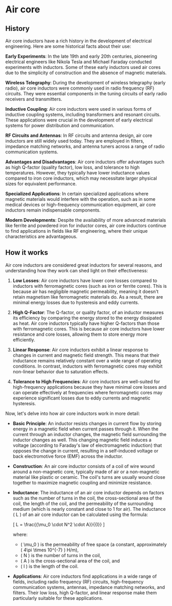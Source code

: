 

# Air core

## History

Air core inductors have a rich history in the development of electrical engineering. Here are some historical facts about their use:

**Early Experiments**: In the late 19th and early 20th centuries, pioneering electrical engineers like Nikola Tesla and Michael Faraday conducted experiments with inductors. Some of these early inductors used air cores due to the simplicity of construction and the absence of magnetic materials.

**Wireless Telegraphy**: During the development of wireless telegraphy (early radio), air core inductors were commonly used in radio frequency (RF) circuits. They were essential components in the tuning circuits of early radio receivers and transmitters.

**Inductive Coupling**: Air core inductors were used in various forms of inductive coupling systems, including transformers and resonant circuits. These applications were crucial in the development of early electrical systems for power distribution and communication.

**RF Circuits and Antennas**: In RF circuits and antenna design, air core inductors are still widely used today. They are employed in filters, impedance matching networks, and antenna tuners across a range of radio communication systems.

**Advantages and Disadvantages**: Air core inductors offer advantages such as high Q-factor (quality factor), low loss, and tolerance to high temperatures. However, they typically have lower inductance values compared to iron core inductors, which may necessitate larger physical sizes for equivalent performance.

**Specialized Applications**: In certain specialized applications where magnetic materials would interfere with the operation, such as in some medical devices or high-frequency communication equipment, air core inductors remain indispensable components.

**Modern Developments**: Despite the availability of more advanced materials like ferrite and powdered iron for inductor cores, air core inductors continue to find applications in fields like RF engineering, where their unique characteristics are advantageous.

## How it works

Air core inductors are considered great inductors for several reasons, and understanding how they work can shed light on their effectiveness:

1. **Low Losses**: Air core inductors have lower core losses compared to inductors with ferromagnetic cores (such as iron or ferrite cores). This is because air has negligible magnetic permeability, meaning it doesn't retain magnetism like ferromagnetic materials do. As a result, there are minimal energy losses due to hysteresis and eddy currents.

2. **High Q-Factor**: The Q-factor, or quality factor, of an inductor measures its efficiency by comparing the energy stored to the energy dissipated as heat. Air core inductors typically have higher Q-factors than those with ferromagnetic cores. This is because air core inductors have lower resistance and core losses, allowing them to store energy more efficiently.

3. **Linear Response**: Air core inductors exhibit a linear response to changes in current and magnetic field strength. This means that their inductance remains relatively constant over a wide range of operating conditions. In contrast, inductors with ferromagnetic cores may exhibit non-linear behavior due to saturation effects.

4. **Tolerance to High Frequencies**: Air core inductors are well-suited for high-frequency applications because they have minimal core losses and can operate effectively at frequencies where ferromagnetic cores may experience significant losses due to eddy currents and magnetic hysteresis.

Now, let's delve into how air core inductors work in more detail:

- **Basic Principle**: An inductor resists changes in current flow by storing energy in a magnetic field when current passes through it. When the current through an inductor changes, the magnetic field surrounding the inductor changes as well. This changing magnetic field induces a voltage (according to Faraday's law of electromagnetic induction) that opposes the change in current, resulting in a self-induced voltage or back electromotive force (EMF) across the inductor.

- **Construction**: An air core inductor consists of a coil of wire wound around a non-magnetic core, typically made of air or a non-magnetic material like plastic or ceramic. The coil's turns are usually wound close together to maximize magnetic coupling and minimize resistance.

- **Inductance**: The inductance of an air core inductor depends on factors such as the number of turns in the coil, the cross-sectional area of the coil, the length of the coil, and the permeability of the surrounding medium (which is nearly constant and close to 1 for air). The inductance \( L \) of an air core inductor can be calculated using the formula:
  
  \[ L = \frac{{\mu_0 \cdot N^2 \cdot A}}{{l}} \]

  where:
  - \( \mu_0 \) is the permeability of free space (a constant, approximately \( 4\pi \times 10^{-7} \) H/m),
  - \( N \) is the number of turns in the coil,
  - \( A \) is the cross-sectional area of the coil, and
  - \( l \) is the length of the coil.

- **Applications**: Air core inductors find applications in a wide range of fields, including radio frequency (RF) circuits, high-frequency communication systems, antennas, impedance matching networks, and filters. Their low loss, high Q-factor, and linear response make them particularly suitable for these applications.
